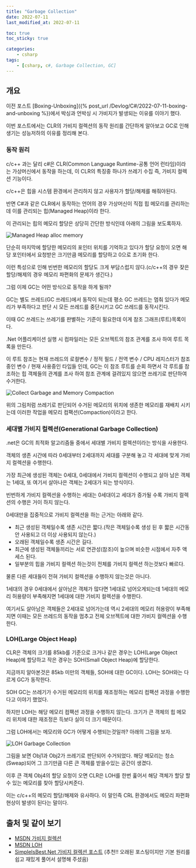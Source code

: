 ```yaml
---
title: "Garbage Collection"
date: 2022-07-11
last_modified_at: 2022-07-11

toc: true
toc_sticky: true

categories:
    - csharp
tags:
    - [csharp, c#, Garbage Collection, GC]
---
```


## 개요

이전 포스트 [Boxing-Unboxing]({% post_url /Devlog/C#/2022-07-11-boxing-and-unboxing %})에서 박싱과 언박싱 시 가비지가 발생되는 이유를 이야기 했다.

이번 포스트에서는 CLR의 가비지 컬렉션의 동작 원리를 간단하게 알아보고 GC로 인해 생기는 성능저하의 이유를 정리해 본다.

### 동작 원리

c/c++ 과는 달리 c#은 CLR(Common Language Runtime-공통 언어 런타임)이라는 가상머신에서 동작을 하는데, 이 CLR의 특징중 하나가 쓰레기 수집 즉, 가비지 컬렉션 기능이다.

c/c++은 힙을 시스템 환경에서 관리하지 않고 사용자가 할당/해제를 해줘야된다.
  
반면 C#과 같은 CLR에서 동작하는 언어의 경우 가상머신이 직접 힙 메모리를 관리하는데 이를 관리되는 힙(Managed Heap)이라 한다.

이 관리되는 힙의 메모리 할당은 상당히 간단한 방식인데 아래의 그림을 보도록하자.

![Managed Heap alloc memory]()

단순히 마지막에 할당한 메모리의 포인터 위치를 기억하고 있다가 할당 요청이 오면 해당 포인터에서 요청받은 크기만큼 메모리를 할당하고 0으로 초기화 한다.
  
이런 특성으로 인해 빈번한 메모리의 할당도 크게 부담스럽지 않다.(c/c++의 경우 잦은 할당/해제의 경우 메모리 파편화의 문제가 생긴다.)
  
그럼 이제 GC는 어떤 방식으로 동작을 하게 될까?

GC는 별도 쓰레드(GC 쓰레드)에서 동작이 되는데 평소 GC 쓰레드는 멈춰 있다가 메모리가 부족하다고 판단 시 모든 쓰레드를 중단시키고 GC 쓰레드를 동작시킨다.

이때 GC 쓰레드는 쓰레기를 판별하는 기준이 필요한데 이게 참조 그래프(루트)목록이다.

.Net 어플리케이션 실행 시 컴파일러는 모든 오브젝트의 참조 관계를 조사 하여 루트 목록을 만든다.
  
이 루트 참조는 현재 쓰레드의 로컬변수 / 정적 필드 / 전역 변수 / CPU 레지스터가 참조중인 변수 / 현재 사용중인 타입들 인데, GC는 이 참조 루트를 순회 하면서 각 루트를 참조하는 힙 객체들의 관계를 조사 하여 참조 관계에 걸려있지 않으면 쓰레기로 판단하여 수거한다.

![Collect Garbage and Memory Compaction](https://docs.microsoft.com/ko-kr/dotnet/standard/garbage-collection/media/loh/loh-figure-1.jpg)

위의 그림처럼 쓰레기로 판단되어 수거된 메모리의 위치에 생존한 메모리를 재배치 시키는데 이러한 작업을 메모리 컴팩션(Compaction)이라고 한다.

### 세대별 가비지 컬렉션(Generational Garbage Collection)

.net은 GC의 최적화 알고리즘들 중에서 세대별 가비지 컬렉션이라는 방식을 사용한다.

객체의 생존 시간에 따라 0세대부터 2세대까지 세대를 구분해 놓고 각 세대에 맞게 가비지 컬렉션을 수행한다.

가장 최근에 생성된 객체는 0세대, 0세대에서 가비지 컬렉션이 수행되고 살아 남은 객체는 1세대, 또 여기서 살아나은 객체는 2세대가 되는 방식이다.

빈번하게 가비지 컬렉션을 수행하는 세대는 0세대이고 세대가 증가될 수록 가비지 컬렉션의 수행은 거이 하지 않는다.

0세대만을 집중적으로 가비지 컬렉션을 하는 근거는 아래와 같다.

* 최근 생성된 객체일수록 생존 시간은 짧다.(작은 객체일수록 생성 된 후 짧은 시간동안 사용되고 더 이상 사용되지 않는다.)
* 오래된 객체일수록 생존 시간은 길다.
* 최근에 생성된 객체들끼리는 서로 연관성(참조)이 높으며 비슷한 시점에서 자주 액세스 된다.
* 일부분의 힙을 가비지 컬렉션 하는것이 전체를 가비지 컬렉션 하는것보다 빠르다.

물론 다른 세대들이 전혀 가비지 컬렉션을 수행하지 않는것은 아니다.

1세대의 경우 0세대에서 살아남은 객체가 많다면 1세대로 넘어오게되는데 1세대의 메모리 허용량이 부족해지면 1세대에 대한 가비지 컬렉션을 수행한다.

여기서도 살아남은 객체들은 2세대로 넘어가는데 역시 2세대의 메모리 허용량이 부족해지면 이때는 모든 쓰레드의 동작을 멈추고 전체 오브젝트에 대한 가비지 컬렉션을 수행한다.

### LOH(Large Object Heap)

CLR은 객체의 크기를 85kb를 기준으로 크거나 같은 경우는 LOH(Large Object Heap)에 할당하고 작은 경우는 SOH(Small Object Heap)에 할당한다.

지금까지 알아본것은 85kb 미만의 객체들, SOH에 대한 GC이다. LOH는 SOH와는 다르게 GC가 동작한다.

SOH GC는 쓰레기가 수거된 메모리의 위치를 재조정하는 메모리 컴팩션 과정을 수행한다고 이야기 했었다.

하지만 LOH는 해당 메모리 컴팩션 과정을 수행하지 않는다. 크기가 큰 객체의 힙 메모리 위치에 대한 재조정은 득보다 실이 더 크기 때문이다.

그럼 LOH에서는 메모리와 GC가 어떻게 수행되는것일까? 아래의 그림을 보자.

![LOH Garbage Collection](https://docs.microsoft.com/ko-kr/dotnet/standard/garbage-collection/media/loh/loh-figure-2.jpg)

그림을 보면 Obj1과 Obj2가 쓰레기로 판단되어 수거되었다. 해당 메모리는 청소(Sweap)되어 그 크기만큼 다른 큰 객체를 받을수있는 공간이 생겼다.

이후 큰 객체 Obj4의 할당 요청이 오면 CLR은 LOH를 한번 훑어서 해당 객체가 할당 할 수 있는 메모리를 찾아 할당시켜준다.

이는 c/c++의 메모리 할당/해제와 유사하다. 이 말인즉 CRL 환경에서도 메모리 파편화 현상이 발생이 된다는 말이다.

## 출처 및 같이 보기

* [MSDN 가비지 컬렉션](https://docs.microsoft.com/ko-kr/dotnet/standard/garbage-collection/fundamentals)
* [MSDN LOH](https://docs.microsoft.com/ko-kr/dotnet/standard/garbage-collection/large-object-heap)
* [SimpleIsBest.Net 가비지 컬렉션 포스트](http://www.simpleisbest.net/post/2011/04/01/Review-NET-Garbage-Collection.aspx) (추천!! 오래된 포스팅이지만 기본 원리를 쉽고 재밌게 풀어서 설명해 주셨음)
